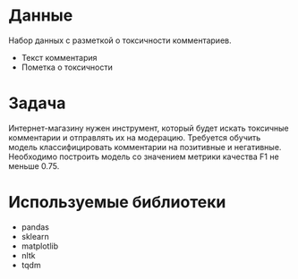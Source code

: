 # Данные
Набор данных с разметкой о токсичности комментариев.
- Текст комментария
- Пометка о токсичности

# Задача
Интернет-магазину нужен инструмент, который будет искать токсичные комментарии и отправлять их на модерацию.
Требуется обучить модель классифицировать комментарии на позитивные и негативные.
Необходимо построить модель со значением метрики качества F1 не меньше 0.75.

# Используемые библиотеки
- pandas
- sklearn
- matplotlib
- nltk
- tqdm
